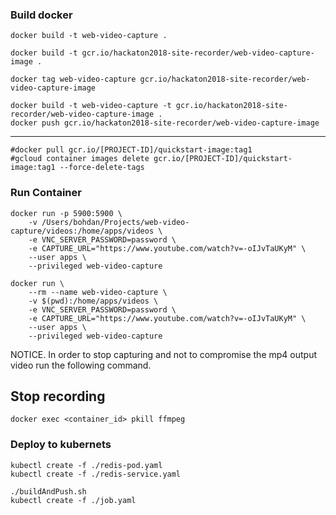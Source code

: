 ### Build docker

    docker build -t web-video-capture .

    docker build -t gcr.io/hackaton2018-site-recorder/web-video-capture-image .

    docker tag web-video-capture gcr.io/hackaton2018-site-recorder/web-video-capture-image

	docker build -t web-video-capture -t gcr.io/hackaton2018-site-recorder/web-video-capture-image .
    docker push gcr.io/hackaton2018-site-recorder/web-video-capture-image


----
    #docker pull gcr.io/[PROJECT-ID]/quickstart-image:tag1
    #gcloud container images delete gcr.io/[PROJECT-ID]/quickstart-image:tag1 --force-delete-tags

### Run Container
    docker run -p 5900:5900 \
        -v /Users/bohdan/Projects/web-video-capture/videos:/home/apps/videos \
        -e VNC_SERVER_PASSWORD=password \
        -e CAPTURE_URL="https://www.youtube.com/watch?v=-oIJvTaUKyM" \
        --user apps \
        --privileged web-video-capture

    docker run \
    	--rm --name web-video-capture \
        -v $(pwd):/home/apps/videos \
        -e VNC_SERVER_PASSWORD=password \
        -e CAPTURE_URL="https://www.youtube.com/watch?v=-oIJvTaUKyM" \
        --user apps \
        --privileged web-video-capture

NOTICE. In order to stop capturing and not to compromise the mp4 output video run the following command.

## Stop recording
    docker exec <container_id> pkill ffmpeg


### Deploy to kubernets

	kubectl create -f ./redis-pod.yaml
	kubectl create -f ./redis-service.yaml

	./buildAndPush.sh
	kubectl create -f ./job.yaml


